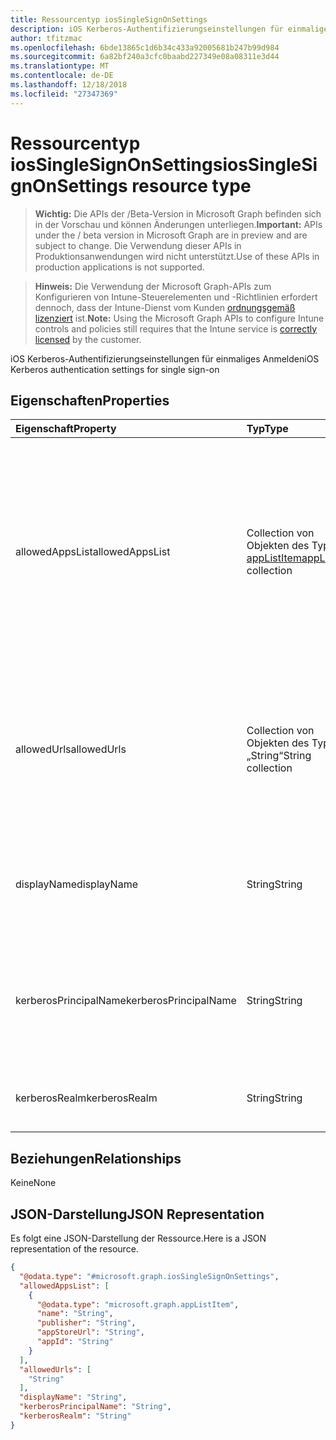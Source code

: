 ```yaml
---
title: Ressourcentyp iosSingleSignOnSettings
description: iOS Kerberos-Authentifizierungseinstellungen für einmaliges Anmelden
author: tfitzmac
ms.openlocfilehash: 6bde13865c1d6b34c433a92005681b247b99d984
ms.sourcegitcommit: 6a82bf240a3cfc0baabd227349e08a08311e3d44
ms.translationtype: MT
ms.contentlocale: de-DE
ms.lasthandoff: 12/18/2018
ms.locfileid: "27347369"
---
```

# <a name="iossinglesignonsettings-resource-type"></a><span data-ttu-id="2020f-103">Ressourcentyp iosSingleSignOnSettings</span><span class="sxs-lookup"><span data-stu-id="2020f-103">iosSingleSignOnSettings resource type</span></span>

> <span data-ttu-id="2020f-104">**Wichtig:** Die APIs der /Beta-Version in Microsoft Graph befinden sich in der Vorschau und können Änderungen unterliegen.</span><span class="sxs-lookup"><span data-stu-id="2020f-104">**Important:** APIs under the / beta version in Microsoft Graph are in preview and are subject to change.</span></span> <span data-ttu-id="2020f-105">Die Verwendung dieser APIs in Produktionsanwendungen wird nicht unterstützt.</span><span class="sxs-lookup"><span data-stu-id="2020f-105">Use of these APIs in production applications is not supported.</span></span>

> <span data-ttu-id="2020f-106">**Hinweis:** Die Verwendung der Microsoft Graph-APIs zum Konfigurieren von Intune-Steuerelementen und -Richtlinien erfordert dennoch, dass der Intune-Dienst vom Kunden [ordnungsgemäß lizenziert](https://go.microsoft.com/fwlink/?linkid=839381) ist.</span><span class="sxs-lookup"><span data-stu-id="2020f-106">**Note:** Using the Microsoft Graph APIs to configure Intune controls and policies still requires that the Intune service is [correctly licensed](https://go.microsoft.com/fwlink/?linkid=839381) by the customer.</span></span>

<span data-ttu-id="2020f-107">iOS Kerberos-Authentifizierungseinstellungen für einmaliges Anmelden</span><span class="sxs-lookup"><span data-stu-id="2020f-107">iOS Kerberos authentication settings for single sign-on</span></span>
## <a name="properties"></a><span data-ttu-id="2020f-108">Eigenschaften</span><span class="sxs-lookup"><span data-stu-id="2020f-108">Properties</span></span>
|<span data-ttu-id="2020f-109">Eigenschaft</span><span class="sxs-lookup"><span data-stu-id="2020f-109">Property</span></span>|<span data-ttu-id="2020f-110">Typ</span><span class="sxs-lookup"><span data-stu-id="2020f-110">Type</span></span>|<span data-ttu-id="2020f-111">Beschreibung</span><span class="sxs-lookup"><span data-stu-id="2020f-111">Description</span></span>|
|:---|:---|:---|
|<span data-ttu-id="2020f-112">allowedAppsList</span><span class="sxs-lookup"><span data-stu-id="2020f-112">allowedAppsList</span></span>|<span data-ttu-id="2020f-113">Collection von Objekten des Typs [appListItem](../resources/intune-deviceconfig-applistitem.md)</span><span class="sxs-lookup"><span data-stu-id="2020f-113">[appListItem](../resources/intune-deviceconfig-applistitem.md) collection</span></span>|<span data-ttu-id="2020f-114">Liste der app-Bezeichner, die dieser Anmeldung verwenden dürfen.</span><span class="sxs-lookup"><span data-stu-id="2020f-114">List of app identifiers that are allowed to use this login.</span></span> <span data-ttu-id="2020f-115">Wenn dieses Feld nicht angegeben wird, gilt die Anmeldung auf alle Programme, auf dem Gerät.</span><span class="sxs-lookup"><span data-stu-id="2020f-115">If this field is omitted, the login applies to all applications on the device.</span></span> <span data-ttu-id="2020f-116">Diese Collection darf maximal 500 Elemente enthalten.</span><span class="sxs-lookup"><span data-stu-id="2020f-116">This collection can contain a maximum of 500 elements.</span></span>|
|<span data-ttu-id="2020f-117">allowedUrls</span><span class="sxs-lookup"><span data-stu-id="2020f-117">allowedUrls</span></span>|<span data-ttu-id="2020f-118">Collection von Objekten des Typs „String“</span><span class="sxs-lookup"><span data-stu-id="2020f-118">String collection</span></span>|<span data-ttu-id="2020f-119">Liste der HTTP-URLs, die übereinstimmen muss, um diesen Benutzernamen verwenden.</span><span class="sxs-lookup"><span data-stu-id="2020f-119">List of HTTP URLs that must be matched in order to use this login.</span></span> <span data-ttu-id="2020f-120">IOS 9.0 oder höher können ein Platzhalterzeichen verwendet werden.</span><span class="sxs-lookup"><span data-stu-id="2020f-120">With iOS 9.0 or later, a wildcard characters may be used.</span></span>|
|<span data-ttu-id="2020f-121">displayName</span><span class="sxs-lookup"><span data-stu-id="2020f-121">displayName</span></span>|<span data-ttu-id="2020f-122">String</span><span class="sxs-lookup"><span data-stu-id="2020f-122">String</span></span>|<span data-ttu-id="2020f-123">Der Anzeigename der Einstellungen für die Anmeldung auf dem empfangenden Gerät angezeigt.</span><span class="sxs-lookup"><span data-stu-id="2020f-123">The display name of login settings shown on the receiving device.</span></span>|
|<span data-ttu-id="2020f-124">kerberosPrincipalName</span><span class="sxs-lookup"><span data-stu-id="2020f-124">kerberosPrincipalName</span></span>|<span data-ttu-id="2020f-125">String</span><span class="sxs-lookup"><span data-stu-id="2020f-125">String</span></span>|<span data-ttu-id="2020f-126">Ein Kerberos principal Name.</span><span class="sxs-lookup"><span data-stu-id="2020f-126">A Kerberos principal name.</span></span> <span data-ttu-id="2020f-127">Wenn nicht angegeben, wird der Benutzer während der Profilinstallation dazu aufgefordert.</span><span class="sxs-lookup"><span data-stu-id="2020f-127">If not provided, the user is prompted for one during profile installation.</span></span>|
|<span data-ttu-id="2020f-128">kerberosRealm</span><span class="sxs-lookup"><span data-stu-id="2020f-128">kerberosRealm</span></span>|<span data-ttu-id="2020f-129">String</span><span class="sxs-lookup"><span data-stu-id="2020f-129">String</span></span>|<span data-ttu-id="2020f-130">Ein Kerberos-Realm-Name.</span><span class="sxs-lookup"><span data-stu-id="2020f-130">A Kerberos realm name.</span></span> <span data-ttu-id="2020f-131">Groß-/Kleinschreibung beachtet.</span><span class="sxs-lookup"><span data-stu-id="2020f-131">Case sensitive.</span></span>|

## <a name="relationships"></a><span data-ttu-id="2020f-132">Beziehungen</span><span class="sxs-lookup"><span data-stu-id="2020f-132">Relationships</span></span>
<span data-ttu-id="2020f-133">Keine</span><span class="sxs-lookup"><span data-stu-id="2020f-133">None</span></span>
## <a name="json-representation"></a><span data-ttu-id="2020f-134">JSON-Darstellung</span><span class="sxs-lookup"><span data-stu-id="2020f-134">JSON Representation</span></span>
<span data-ttu-id="2020f-135">Es folgt eine JSON-Darstellung der Ressource.</span><span class="sxs-lookup"><span data-stu-id="2020f-135">Here is a JSON representation of the resource.</span></span>
<!-- {
  "blockType": "resource",
  "@odata.type": "microsoft.graph.iosSingleSignOnSettings"
}
-->
``` json
{
  "@odata.type": "#microsoft.graph.iosSingleSignOnSettings",
  "allowedAppsList": [
    {
      "@odata.type": "microsoft.graph.appListItem",
      "name": "String",
      "publisher": "String",
      "appStoreUrl": "String",
      "appId": "String"
    }
  ],
  "allowedUrls": [
    "String"
  ],
  "displayName": "String",
  "kerberosPrincipalName": "String",
  "kerberosRealm": "String"
}
```





